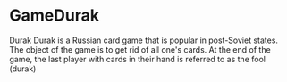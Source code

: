 GameDurak
=========

Durak
Durak is a Russian card game that is popular in post-Soviet states. The object of the game is to get rid of all one's cards. At the end of the game, the last player with cards in their hand is referred to as the fool (durak)
